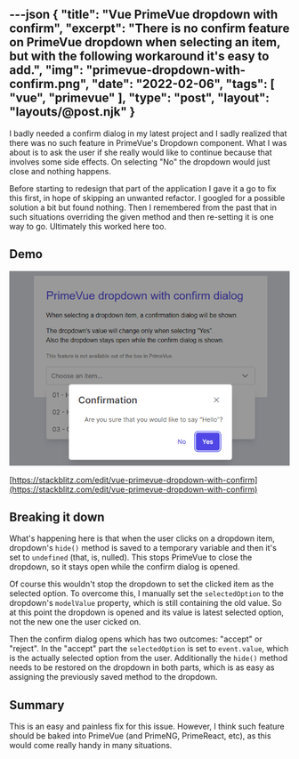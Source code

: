 ---json
{
    "title": "Vue PrimeVue dropdown with confirm",
    "excerpt": "There is no confirm feature on PrimeVue dropdown when selecting an item, but with the following workaround it's easy to add.",
    "img": "primevue-dropdown-with-confirm.png",
    "date": "2022-02-06",
    "tags": [
        "vue",
        "primevue"
    ],
    "type": "post",
    "layout": "layouts/@post.njk"
}
---

I badly needed a confirm dialog in my latest project and I sadly realized that there was no such feature in PrimeVue's Dropdown component. What I was about is to ask the user if she really would like to continue because that involves some side effects. On selecting "No" the dropdown would just close and nothing happens.

Before starting to redesign that part of the application I gave it a go to fix this first, in hope of skipping an unwanted refactor. I googled for a possible solution a bit but found nothing. Then I remembered from the past that in such situations overriding the given method and then re-setting it is one way to go. Ultimately this worked here too.

## Demo

![](primevue-dropdown-with-confirm.png)

[https://stackblitz.com/edit/vue-primevue-dropdown-with-confirm](https://stackblitz.com/edit/vue-primevue-dropdown-with-confirm)

## Breaking it down

What's happening here is that when the user clicks on a dropdown item, dropdown's `hide()` method is saved to a temporary variable and then it's set to `undefined` (that, is, nulled). This stops PrimeVue to close the dropdown, so it stays open while the confirm dialog is opened.

Of course this wouldn't stop the dropdown to set the clicked item as the selected option. To overcome this, I manually set the `selectedOption` to the dropdown's `modelValue` property, which is still containing the old value. So at this point the dropdown is opened and its value is latest selected option, not the new one the user cicked on.

Then the confirm dialog opens which has two outcomes: "accept" or "reject". In the "accept" part the `selectedOption` is set to `event.value`, which is the actually selected option from the user. Additionally the `hide()` method needs to be restored on the dropdown in both parts, which is as easy as assigning the previously saved method to the dropdown.

## Summary

This is an easy and painless fix for this issue. However, I think such feature should be baked into PrimeVue (and PrimeNG, PrimeReact, etc), as this would come really handy in many situations.



